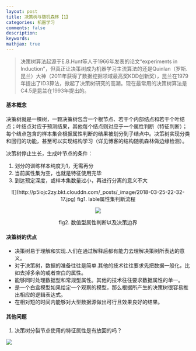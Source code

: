 ```yaml
---
layout: post
title: 决策树与随机森林【1】
categories: 机器学习
comments: false
description: 
keywords: 
mathjax: true
---
```

> 决策树算法起源于E.B.Hunt等人于1966年发表的论文“experiments in Induction”，但真正让决策树成为机器学习主流算法的还是Quinlan（罗斯.昆兰）大神（2011年获得了数据挖掘领域最高奖KDD创新奖），昆兰在1979年提出了ID3算法，掀起了决策树研究的高潮。现在最常用的决策树算法是C4.5是昆兰在1993年提出的。
#### 基本概念
决策树就是一棵树，一颗决策树包含一个根节点、若干个内部结点和若干个叶结点；叶结点对应于预测结果，其他每个结点则对应于一个属性判断（特征判断）；每个结点包含的样本集合根据属性判断的结果被划分到子结点中。决策树实现分类和回归的功能，甚至可以实现结构学习（详见博客的结构随机森林做边缘检测）。

决策树停止生长，生成叶节点的条件：
1. 划分的训练样本纯度为1，无需再分
2. 当前属性集为空，也就是特征使用完毕
3. 到达预定深度，或样本集数量过小，再进行分离的意义不大

<center>
![](http://p5iojc2zy.bkt.clouddn.com/_posts/_image/2018-03-25-22-32-17.jpg)
fig1. lable属性集判断流程

![](http://p5iojc2zy.bkt.clouddn.com/_posts/_image/2018-03-25-22-33-41.jpg)

fig2. 数值型属性判断以及决策边界
</center>




#### 决策树的优点
- 决策树易于理解和实现.人们在通过解释后都有能力去理解决策树所表达的意义。
- 对于决策树，数据的准备往往是简单.其他的技术往往要求先把数据一般化，比如去掉多余的或者空白的属性。
- 能够同时处理数据型和常规型属性。其他的技术往往要求数据属性的单一。
- 是一个白盒模型如果给定一个观察的模型，那么根据所产生的决策树很容易推出相应的逻辑表达式。
- 在相对短的时间内能够对大型数据源做出可行且效果良好的结果。

#### 其他问题
1. 决策树分裂节点使用的特征属性是有放回的吗？

![](http://p5iojc2zy.bkt.clouddn.com/_posts/_image/2018-03-25-23-32-47.jpg)
    